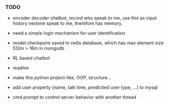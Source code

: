 ### TODO
* encoder decoder chatbot, record who speak to me, use this as input history nextime speak to me, therefore has memory.
* need a simple login mechanism for user identification

* model checkpoint saved to redis database, which has max element size 512m > 16m in mongodb
* RL based chatbot
* readme
* make this python project-like, OOP, structure...
* add user property (name, talk time, predicited user type, ...) to mysql
* cmd prompt to control server behavior with another thread
